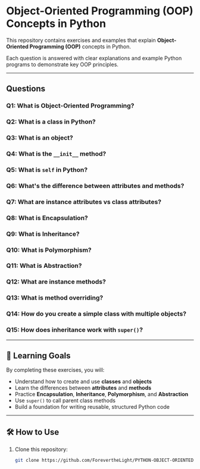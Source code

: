 # Object-Oriented Programming (OOP) Concepts in Python

This repository contains exercises and examples that explain **Object-Oriented Programming (OOP)** concepts in Python.

Each question is answered with clear explanations and example Python programs to demonstrate key OOP principles.

---

## Questions

### Q1: What is Object-Oriented Programming?
### Q2: What is a class in Python?
### Q3: What is an object?
### Q4: What is the `__init__` method?
### Q5: What is `self` in Python?
### Q6: What's the difference between attributes and methods?
### Q7: What are instance attributes vs class attributes?
### Q8: What is Encapsulation?
### Q9: What is Inheritance?
### Q10: What is Polymorphism?
### Q11: What is Abstraction?
### Q12: What are instance methods?
### Q13: What is method overriding?
### Q14: How do you create a simple class with multiple objects?
### Q15: How does inheritance work with `super()`?

---

## 🧠 Learning Goals

By completing these exercises, you will:
- Understand how to create and use **classes** and **objects**
- Learn the differences between **attributes** and **methods**
- Practice **Encapsulation**, **Inheritance**, **Polymorphism**, and **Abstraction**
- Use `super()` to call parent class methods
- Build a foundation for writing reusable, structured Python code

---

## 🛠️ How to Use

1. Clone this repository:
   ```bash
   git clone https://github.com/ForevertheLight/PYTHON-OBJECT-ORIENTED-PROGRAMMING-EXERCISES.git

